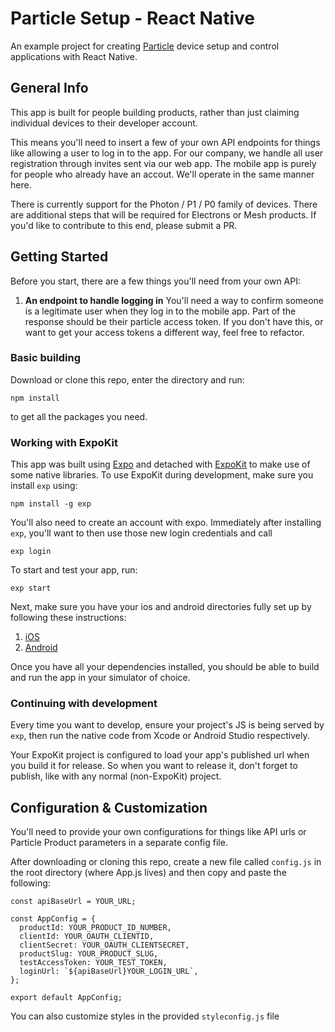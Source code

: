 # Particle Setup - React Native

An example project for creating [Particle](https://www.particle.io) device setup and control applications with React Native.

## General Info

This app is built for people building products, rather than just claiming individual devices to their developer account.

This means you'll need to insert a few of your own API endpoints for things like allowing a user to log in to the app. For our company, we handle all user registration through invites sent via our web app. The mobile app is purely for people who already have an accout. We'll operate in the same manner here.

There is currently support for the Photon / P1 / P0 family of devices. There are additional steps that will be required for Electrons or Mesh products. If you'd like to contribute to this end, please submit a PR.

## Getting Started

Before you start, there are a few things you'll need from your own API:

1. **An endpoint to handle logging in**
   You'll need a way to confirm someone is a legitimate user when they log in to the mobile app. Part of the response should be their particle access token. If you don't have this, or want to get your access tokens a different way, feel free to refactor.

### Basic building

Download or clone this repo, enter the directory and run:

```
npm install
```

to get all the packages you need.

### Working with ExpoKit

This app was built using [Expo](<(https://docs.expo.io/versions/latest/)>) and detached with [ExpoKit](https://docs.expo.io/versions/v28.0.0/expokit/) to make use of some native libraries. To use ExpoKit during development, make sure you install `exp` using:

```
npm install -g exp
```

You'll also need to create an account with expo. Immediately after installing `exp`, you'll want to then use those new login credentials and call

```
exp login
```

To start and test your app, run:

```
exp start
```

Next, make sure you have your ios and android directories fully set up by following these instructions:

1. [iOS](https://docs.expo.io/versions/v28.0.0/expokit/expokit.html#3-ios-configure-build-and-run)
2. [Android](https://docs.expo.io/versions/v28.0.0/expokit/expokit.html#4-android-build-and-run)

Once you have all your dependencies installed, you should be able to build and run the app in your simulator of choice.

### Continuing with development

Every time you want to develop, ensure your project's JS is being served by `exp`, then run the native code from Xcode or Android Studio respectively.

Your ExpoKit project is configured to load your app's published url when you build it for release. So when you want to release it, don't forget to publish, like with any normal (non-ExpoKit) project.

## Configuration & Customization

You'll need to provide your own configurations for things like API urls or Particle Product parameters in a separate config file.

After downloading or cloning this repo, create a new file called `config.js` in the root directory (where App.js lives) and then copy and paste the following:

```
const apiBaseUrl = YOUR_URL;

const AppConfig = {
  productId: YOUR_PRODUCT_ID_NUMBER,
  clientId: YOUR_OAUTH_CLIENTID,
  clientSecret: YOUR_OAUTH_CLIENTSECRET,
  productSlug: YOUR_PRODUCT_SLUG,
  testAccessToken: YOUR_TEST_TOKEN,
  loginUrl: `${apiBaseUrl}YOUR_LOGIN_URL`,
};

export default AppConfig;
```

You can also customize styles in the provided `styleconfig.js` file
